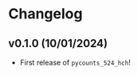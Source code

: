 # Changelog

<!--next-version-placeholder-->

## v0.1.0 (10/01/2024)

- First release of `pycounts_524_hch`!